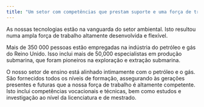 ```yaml
---
title: "Um setor com competências que prestam suporte e uma força de trabalho altamente competente "
---
```


As nossas tecnologias estão na vanguarda do setor ambiental. Isto resultou numa ampla força de trabalho altamente desenvolvida e flexível. 

Mais de 350 000 pessoas estão empregadas na indústria do petróleo e gás do Reino Unido. Isso inclui mais de 50,000 especialistas em produção submarina, que foram pioneiros na exploração e extração submarina. 

O nosso setor de ensino está alinhado intimamente com o petróleo e o gás. São fornecidos todos os níveis de formação, assegurando às gerações presentes e futuras que a nossa força de trabalho é altamente competente. Isto inclui competências vocacionais e técnicas, bem como estudos e investigação ao nível da licenciatura e de mestrado. 
